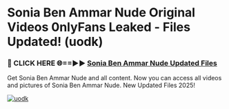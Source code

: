 # Sonia Ben Ammar Nude Original Videos 0nlyFans Leaked - Files Updated! (uodk)

<h3>🔴 CLICK HERE 🌐==►► <a href="https://tinyurl.com/yc6ubb5a" rel="nofollow">Sonia Ben Ammar Nude Updated Files</a></h3>

Get Sonia Ben Ammar Nude and all content. Now you can access all videos and pictures of Sonia Ben Ammar Nude. New Updated Files 2025!

[![uodk](https://i.imgur.com/7eu0CRL.gif)](https://tinyurl.com/yc6ubb5a)
